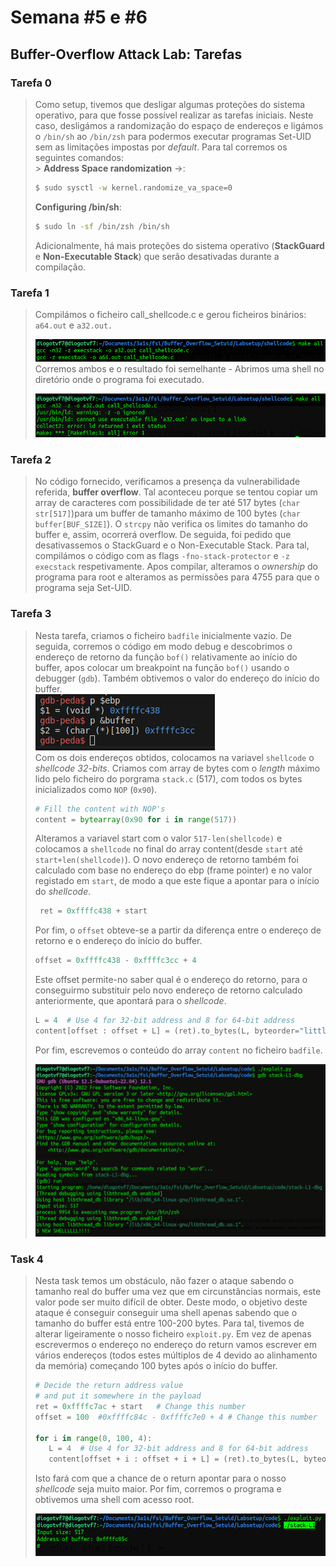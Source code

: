 # Semana #5 e #6

## Buffer-Overflow Attack Lab: Tarefas

### Tarefa 0

> Como setup, tivemos que desligar algumas proteções do sistema operativo, para que fosse possível realizar as tarefas iniciais.
> Neste caso, desligámos a randomização do espaço de endereços e ligámos o `/bin/sh` ao `/bin/zsh` para podermos executar programas Set-UID sem as limitações impostas por _default_.
> Para tal corremos os seguintes comandos:<br> > **Address Space randomization** ->:
>
> ```bash
> $ sudo sysctl -w kernel.randomize_va_space=0
> ```
>
> **Configuring /bin/sh**:
>
> ```bash
> $ sudo ln -sf /bin/zsh /bin/sh
> ```
>
> Adicionalmente, há mais proteções do sistema operativo (**StackGuard** e **Non-Executable Stack**) que serão desativadas durante a compilação.

### Tarefa 1

> Compilámos o ficheiro call_shellcode.c e gerou ficheiros binários: `a64.out` e `a32.out.`
>
> <img src="images/logbook5/t1_1.png">
> Corremos ambos e o resultado foi semelhante - Abrimos uma shell no diretório onde o programa foi executado.
>
> ![Alt text](images/image-1.png)


### Tarefa 2

> No código fornecido, verificamos a presença da vulnerabilidade referida, **buffer overflow**. Tal aconteceu porque se tentou copiar um array de caracteres com possibilidade de ter até 517 bytes (`char str[517]`)para um buffer de tamanho máximo de 100 bytes (`char buffer[BUF_SIZE]`). O `strcpy` não verifica os limites do tamanho do buffer e, assim, ocorrerá overflow.
> De seguida, foi pedido que desativassemos o StackGuard e o Non-Executable Stack. Para tal, compilámos o código com as flags `-fno-stack-protector` e `-z execstack` respetivamente. Apos compilar, alteramos o _ownership_ do programa para root e alteramos as permissões para 4755 para que o programa seja Set-UID.

### Tarefa 3

> Nesta tarefa, criamos o ficheiro `badfile` inicialmente vazio. De seguida, corremos o código em modo debug e descobrimos o endereço de retorno da função `bof()` relativamente ao início do buffer, apos colocar um breakpoint na função `bof()` usando o debugger (`gdb`). Também obtivemos o valor do endereço do início do buffer. <br>
> <img src="/images/logbook5/log5t3_p1.png"> <br>
> Com os dois endereços obtidos, colocamos na variavel `shellcode` o _shellcode 32-bits_. Criamos com array de bytes com o _length_ máximo lido pelo ficheiro do porgrama `stack.c` (517), com todos os bytes inicializados como `NOP` (`0x90`).
>
> ```python
> # Fill the content with NOP's
> content = bytearray(0x90 for i in range(517))
> ```
>
> Alteramos a variavel start com o valor `517-len(shellcode)` e colocamos a `shellcode` no final do array content(desde `start` até `start+len(shellcode)`).
> O novo endereço de retorno também foi calculado com base no endereço do ebp (frame pointer) e no valor registado em `start`, de modo a que este fique a apontar para o início do _shellcode_.
>
> ```python
>  ret = 0xffffc438 + start
> ```
>
> Por fim, o `offset` obteve-se a partir da diferença entre o endereço de retorno e o endereço do início do buffer.
>
> ```python
> offset = 0xffffc438 - 0xffffc3cc + 4
> ```
>
> Este offset permite-no saber qual é o endereço do retorno, para o conseguirmo substituir pelo novo endereço de retorno calculado anteriormente, que apontará para o _shellcode_.
>
> ```python
> L = 4  # Use 4 for 32-bit address and 8 for 64-bit address
> content[offset : offset + L] = (ret).to_bytes(L, byteorder="little")
> ```
>
> Por fim, escrevemos o conteúdo do array `content` no ficheiro `badfile`.
>
>![Alt text](images/logbook5/log5t3_pt1.png)

### Task 4

> Nesta task temos um obstáculo, não fazer o ataque sabendo o tamanho real do buffer uma vez que em circunstâncias normais, este valor pode ser muito difícil de obter. Deste modo, o objetivo deste ataque é conseguir conseguir uma shell apenas sabendo que o tamanho do buffer está entre 100-200 bytes. Para tal, tivemos de alterar ligeiramente o nosso ficheiro `exploit.py`.
> Em vez de apenas escrevermos o endereço no endereço do return vamos escrever em vários endereços (todos estes múltiplos de 4 devido ao alinhamento da memória) começando 100 bytes após o início do buffer.   
> 
> ```python
> # Decide the return address value
> # and put it somewhere in the payload
> ret = 0xffffc7ac + start   # Change this number
> offset = 100  #0xffffc84c - 0xffffc7e0 + 4 # Change this number
>
> for i in range(0, 100, 4):
>    L = 4  # Use 4 for 32-bit address and 8 for 64-bit address
>    content[offset + i : offset + i + L] = (ret).to_bytes(L, byteorder="little")
>```
>
> Isto fará com que a chance de o return apontar para o nosso _shellcode_ seja muito maior. Por fim, corremos o programa e obtivemos uma shell com acesso root. 
>
>![Alt text](images/logbook5/log5t3_pt2.png)
